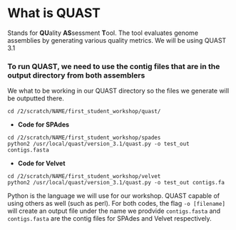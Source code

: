 # What is QUAST
Stands for **QU**ality **AS**sessment **T**ool. The tool evaluates genome assemblies by generating various quality metrics.
We will be using QUAST 3.1

### To run QUAST, we need to use the contig files that are in the output directory from both assemblers
We what to be working in our QUAST directory so the files we generate will be outputted there.
```
cd /2/scratch/NAME/first_student_workshop/quast/
```
- **Code for SPAdes**
```
cd /2/scratch/NAME/first_student_workshop/spades
python2 /usr/local/quast/version_3.1/quast.py -o test_out contigs.fasta
```
- **Code for Velvet**
```
cd /2/scratch/NAME/first_student_workshop/velvet
python2 /usr/local/quast/version_3.1/quast.py -o test_out contigs.fa
```
Python is the language we will use for our workshop. QUAST capable of using others as well (such as perl).
For both codes, the flag ```-o [filename]``` will create an output file under the name we prodvide 
```contigs.fasta``` and ```contigs.fasta``` are the contig files for SPAdes and Velvet respectively.



